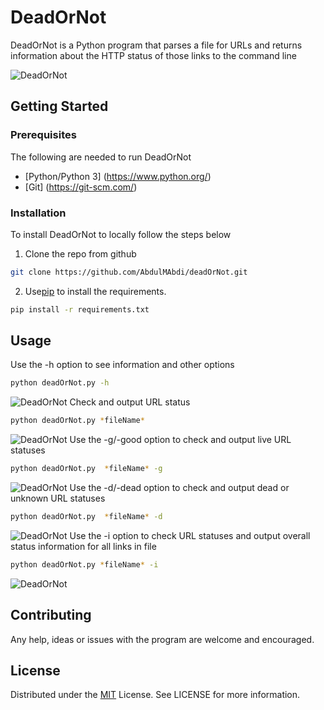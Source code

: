 # DeadOrNot

DeadOrNot is a Python program that parses a file for URLs and returns information about the HTTP status of those links to the command line 

![DeadOrNot](https://i.imgur.com/zw850Cd.png)

## Getting Started

### Prerequisites
The following are needed to run DeadOrNot
* [Python/Python 3] (https://www.python.org/)
* [Git] (https://git-scm.com/)

### Installation
To install DeadOrNot to locally follow the steps below
1. Clone the repo from github
```bash
git clone https://github.com/AbdulMAbdi/deadOrNot.git
```
2. Use[pip](https://pip.pypa.io/en/stable/) to install the requirements.
```bash
pip install -r requirements.txt
```

## Usage

Use the -h option to see information and other options
```bash
python deadOrNot.py -h
```
![DeadOrNot](https://i.imgur.com/pbr75wt.png)
Check and output URL status  
```bash
python deadOrNot.py *fileName*
```
![DeadOrNot](https://i.imgur.com/zw850Cd.png)
Use the -g/-good option to check and output live URL statuses
```bash
python deadOrNot.py  *fileName* -g
```
![DeadOrNot](https://i.imgur.com/Cr4lMpn.png)
Use the -d/-dead option to check and output dead or unknown URL statuses
```bash
python deadOrNot.py  *fileName* -d
```
![DeadOrNot](https://i.imgur.com/WcqMzVM.png)
Use the -i option to check URL statuses and output overall status information for all links in file
```bash
python deadOrNot.py *fileName* -i
```
![DeadOrNot](https://i.imgur.com/u3Ve1RD.png)
## Contributing
Any help, ideas or issues with the program are welcome and encouraged. 

## License
Distributed under the [MIT](https://choosealicense.com/licenses/mit/) License. See LICENSE for more information.

